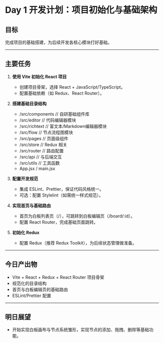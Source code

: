 # Day 1 开发计划：项目初始化与基础架构

## 目标
完成项目的基础搭建，为后续开发各核心模块打好基础。

---

## 主要任务

1. **使用 Vite 初始化 React 项目**
   - 创建项目骨架，选择 React + JavaScript/TypeScript。
   - 配置基础依赖（如 Redux、React Router）。

2. **搭建基础目录结构**
   - /src/components      // 自研基础组件库
   - /src/editor          // 代码编辑器模块
   - /src/richtext        // 富文本/Markdown编辑器模块
   - /src/flow            // 节点流程图模块
   - /src/pages           // 页面级组件
   - /src/store           // Redux 相关
   - /src/router          // 路由配置
   - /src/api             // 与后端交互
   - /src/utils           // 工具函数
   - App.jsx / main.jsx

3. **配置开发规范**
   - 集成 ESLint、Prettier，保证代码风格统一。
   - 可选：配置 Stylelint（如需统一样式规范）。

4. **实现首页与基础路由**
   - 首页为白板列表页（/），可跳转到白板编辑页（/board/:id）。
   - 配置 React Router，完成基础页面跳转。

5. **初始化 Redux**
   - 配置 Redux（推荐 Redux Toolkit），为后续状态管理做准备。

---

## 今日产出物
- Vite + React + Redux + React Router 项目骨架
- 规范化的目录结构
- 首页与白板编辑页的基础路由
- ESLint/Prettier 配置

---

## 明日展望
- 开始实现白板画布与节点系统雏形，实现节点的添加、拖拽、删除等基础功能。 
